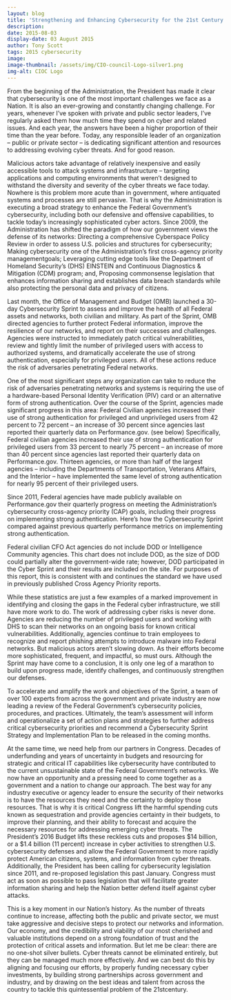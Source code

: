 ```yaml
---
layout: blog
title: 'Strengthening and Enhancing Cybersecurity for the 21st Century'
description:
date: 2015-08-03
display-date: 03 August 2015
author: Tony Scott
tags: 2015 cybersecurity
image:
image-thumbnail: /assets/img/CIO-council-Logo-silver1.png
img-alt: CIOC Logo
---
```

From the beginning of the Administration, the President has made it clear that cybersecurity is one of the most important challenges we face as a Nation. It is also an ever-growing and constantly changing challenge. For years, whenever I’ve spoken with private and public sector leaders, I’ve regularly asked them how much time they spend on cyber and related issues. And each year, the answers have been a higher proportion of their time than the year before. Today, any responsible leader of an organization – public or private sector – is dedicating significant attention and resources to addressing evolving cyber threats. And for good reason.

Malicious actors take advantage of relatively inexpensive and easily accessible tools to attack systems and infrastructure – targeting applications and computing environments that weren’t designed to withstand the diversity and severity of the cyber threats we face today. Nowhere is this problem more acute than in government, where antiquated systems and processes are still pervasive. That is why the Administration is executing a broad strategy to enhance the Federal Government’s cybersecurity, including both our defensive and offensive capabilities, to tackle today’s increasingly sophisticated cyber actors. Since 2009, the Administration has shifted the paradigm of how our government views the defense of its networks: Directing a comprehensive Cyberspace Policy Review in order to assess U.S. policies and structures for cybersecurity; Making cybersecurity one of the Administration’s first cross-agency priority managementgoals; Leveraging cutting edge tools like the Department of Homeland Security’s (DHS) EINSTEIN and Continuous Diagnostics & Mitigation (CDM) program; and, Proposing commonsense legislation that enhances information sharing and establishes data breach standards while also protecting the personal data and privacy of citizens.

Last month, the Office of Management and Budget (OMB) launched a 30-day Cybersecurity Sprint to assess and improve the health of all Federal assets and networks, both civilian and military. As part of the Sprint, OMB directed agencies to further protect Federal information, improve the resilience of our networks, and report on their successes and challenges. Agencies were instructed to immediately patch critical vulnerabilities, review and tightly limit the number of privileged users with access to authorized systems, and dramatically accelerate the use of strong authentication, especially for privileged users. All of these actions reduce the risk of adversaries penetrating Federal networks.

One of the most significant steps any organization can take to reduce the risk of adversaries penetrating networks and systems is requiring the use of a hardware-based Personal Identity Verification (PIV) card or an alternative form of strong authentication. Over the course of the Sprint, agencies made significant progress in this area: Federal Civilian agencies increased their use of strong authentication for privileged and unprivileged users from 42 percent to 72 percent – an increase of 30 percent since agencies last reported their quarterly data on Performance.gov. (see below) Specifically, Federal civilian agencies increased their use of strong authentication for privileged users from 33 percent to nearly 75 percent – an increase of more than 40 percent since agencies last reported their quarterly data on Performance.gov. Thirteen agencies, or more than half of the largest agencies – including the Departments of Transportation, Veterans Affairs, and the Interior – have implemented the same level of strong authentication for nearly 95 percent of their privileged users.

Since 2011, Federal agencies have made publicly available on Performance.gov their quarterly progress on meeting the Administration’s cybersecurity cross-agency priority (CAP) goals, including their progress on implementing strong authentication. Here’s how the Cybersecurity Sprint compared against previous quarterly performance metrics on implementing strong authentication.

Federal civilian CFO Act agencies do not include DOD or Intelligence Community agencies. This chart does not include DOD, as the size of DOD could partially alter the government-wide rate; however, DOD participated in the Cyber Sprint and their results are included on the site. For purposes of this report, this is consistent with and continues the standard we have used in previously published Cross Agency Priority reports.

While these statistics are just a few examples of a marked improvement in identifying and closing the gaps in the Federal cyber infrastructure, we still have more work to do. The work of addressing cyber risks is never done. Agencies are reducing the number of privileged users and working with DHS to scan their networks on an ongoing basis for known critical vulnerabilities. Additionally, agencies continue to train employees to recognize and report phishing attempts to introduce malware into Federal networks. But malicious actors aren’t slowing down. As their efforts become more sophisticated, frequent, and impactful, so must ours. Although the Sprint may have come to a conclusion, it is only one leg of a marathon to build upon progress made, identify challenges, and continuously strengthen our defenses.

To accelerate and amplify the work and objectives of the Sprint, a team of over 100 experts from across the government and private industry are now leading a review of the Federal Government’s cybersecurity policies, procedures, and practices. Ultimately, the team’s assessment will inform and operationalize a set of action plans and strategies to further address critical cybersecurity priorities and recommend a Cybersecurity Sprint Strategy and Implementation Plan to be released in the coming months.

At the same time, we need help from our partners in Congress. Decades of underfunding and years of uncertainty in budgets and resourcing for strategic and critical IT capabilities like cybersecurity have contributed to the current unsustainable state of the Federal Government’s networks. We now have an opportunity and a pressing need to come together as a government and a nation to change our approach. The best way for any industry executive or agency leader to ensure the security of their networks is to have the resources they need and the certainty to deploy those resources. That is why it is critical Congress lift the harmful spending cuts known as sequestration and provide agencies certainty in their budgets, to improve their planning, and their ability to forecast and acquire the necessary resources for addressing emerging cyber threats. The President’s 2016 Budget lifts these reckless cuts and proposes $14 billion, or a $1.4 billion (11 percent) increase in cyber activities to strengthen U.S. cybersecurity defenses and allow the Federal Government to more rapidly protect American citizens, systems, and information from cyber threats. Additionally, the President has been calling for cybersecurity legislation since 2011, and re-proposed legislation this past January. Congress must act as soon as possible to pass legislation that will facilitate greater information sharing and help the Nation better defend itself against cyber attacks.

This is a key moment in our Nation’s history. As the number of threats continue to increase, affecting both the public and private sector, we must take aggressive and decisive steps to protect our networks and information. Our economy, and the credibility and viability of our most cherished and valuable institutions depend on a strong foundation of trust and the protection of critical assets and information. But let me be clear: there are no one-shot silver bullets. Cyber threats cannot be eliminated entirely, but they can be managed much more effectively. And we can best do this by aligning and focusing our efforts, by properly funding necessary cyber investments, by building strong partnerships across government and industry, and by drawing on the best ideas and talent from across the country to tackle this quintessential problem of the 21stcentury.
